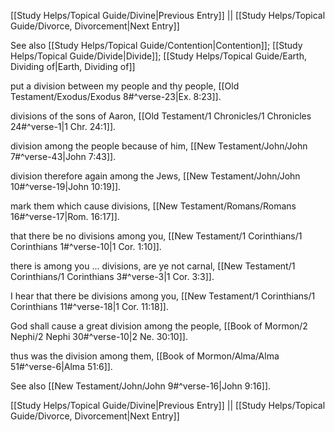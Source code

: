 [[Study Helps/Topical Guide/Divine|Previous Entry]]  ||  [[Study Helps/Topical Guide/Divorce, Divorcement|Next Entry]]

 See also [[Study Helps/Topical Guide/Contention|Contention]]; [[Study Helps/Topical Guide/Divide|Divide]]; [[Study Helps/Topical Guide/Earth, Dividing of|Earth, Dividing of]]

 put a division between my people and thy people, [[Old Testament/Exodus/Exodus 8#^verse-23|Ex. 8:23]].

 divisions of the sons of Aaron, [[Old Testament/1 Chronicles/1 Chronicles 24#^verse-1|1 Chr. 24:1]].

 division among the people because of him, [[New Testament/John/John 7#^verse-43|John 7:43]].

 division therefore again among the Jews, [[New Testament/John/John 10#^verse-19|John 10:19]].

 mark them which cause divisions, [[New Testament/Romans/Romans 16#^verse-17|Rom. 16:17]].

 that there be no divisions among you, [[New Testament/1 Corinthians/1 Corinthians 1#^verse-10|1 Cor. 1:10]].

 there is among you ... divisions, are ye not carnal, [[New Testament/1 Corinthians/1 Corinthians 3#^verse-3|1 Cor. 3:3]].

 I hear that there be divisions among you, [[New Testament/1 Corinthians/1 Corinthians 11#^verse-18|1 Cor. 11:18]].

 God shall cause a great division among the people, [[Book of Mormon/2 Nephi/2 Nephi 30#^verse-10|2 Ne. 30:10]].

 thus was the division among them, [[Book of Mormon/Alma/Alma 51#^verse-6|Alma 51:6]].

 See also [[New Testament/John/John 9#^verse-16|John 9:16]].

[[Study Helps/Topical Guide/Divine|Previous Entry]]  ||  [[Study Helps/Topical Guide/Divorce, Divorcement|Next Entry]]